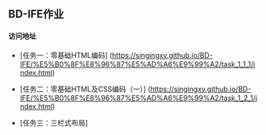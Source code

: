 ## BD-IFE作业
####  访问地址


* [任务一：零基础HTML编码]
(https://singingxy.github.io/BD-IFE/%E5%B0%8F%E8%96%87%E5%AD%A6%E9%99%A2/task_1_1_1/index.html)

* [任务二：零基础HTML及CSS编码（一）]
(https://singingxy.github.io/BD-IFE/%E5%B0%8F%E8%96%87%E5%AD%A6%E9%99%A2/task_1_2_1/index.html)

* [任务三：三栏式布局]

